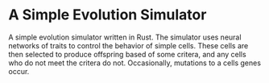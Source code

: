 # A Simple Evolution Simulator

A simple evolution simulator written in Rust.
The simulator uses neural networks of traits to control the behavior of simple cells.
These cells are then selected to produce offspring based of some critera, and any cells who do not meet the critera do not.
Occasionally, mutations to a cells genes occur.